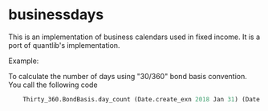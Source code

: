 # businessdays

This is an implementation of business calendars used in fixed income. It is a port of quantlib's implementation.

Example:

To calculate the number of days using "30/360" bond basis convention. You call the following code

```ocaml    
    Thirty_360.BondBasis.day_count (Date.create_exn 2018 Jan 31) (Date.create_exn 2018 Feb 28) 
```